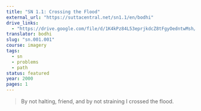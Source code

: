 ```yaml
---
title: "SN 1.1: Crossing the Flood"
external_url: "https://suttacentral.net/sn1.1/en/bodhi"
drive_links:
  - "https://drive.google.com/file/d/1K4kPz84L53eprjkdcZ8tFgyOedntwMsh/view?usp=drivesdk"
translator: bodhi
slug: "sn.001.001"
course: imagery
tags:
  - sn
  - problems
  - path
status: featured
year: 2000
pages: 1
---
```


> By not halting, friend, and by not straining I crossed the flood.
